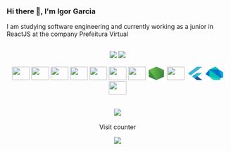 ### Hi there 👋, I'm Igor Garcia

I am studying software engineering and currently working as a junior in ReactJS at the company Prefeitura Virtual


##

<div style="display: inline_block" align ="center">
  <img height="180em" src="https://github-readme-stats.vercel.app/api?username=igrgarcia&theme=radical" />
  <img height="180em" src="https://github-readme-stats.vercel.app/api/top-langs/?username=igrgarcia&layout=compact&theme=radical&hide=jupyter%20notebook" />
</div>

<div style="display: inline_block" align="center"></br>
  <img height="30" width="40" src="https://icongr.am/devicon/react-original.svg?size=128&color=currentColor" />
  <img height="30" width="40" src="https://icongr.am/devicon/javascript-original.svg?size=128&color=currentColor" />
  <img height="30" width="40" src="https://icongr.am/devicon/html5-original.svg?size=128&color=currentColor" />
  <img height="30" width="40" src="https://icongr.am/devicon/css3-original.svg?size=128&color=currentColor" />
  <img height="30" width="40" src="https://icongr.am/devicon/java-original.svg?size=128&color=currentColor" />
  <img height="30" width="40" src="https://icongr.am/devicon/php-original.svg?size=128&color=currentColor" />
  <img height="30" width="40" src="https://icongr.am/devicon/c-original.svg?size=128&color=currentColor" />
  <img height="30" width="40" src="https://raw.githubusercontent.com/devicons/devicon/master/icons/nodejs/nodejs-original.svg" />
  <img height="30" width="40" src="https://icongr.am/devicon/python-original.svg?size=128&color=currentColor" />
  <img height="30" width="40" src="https://raw.githubusercontent.com/devicons/devicon/master/icons/flutter/flutter-original.svg" />
  <img height="30" width="40" src="https://raw.githubusercontent.com/devicons/devicon/master/icons/dart/dart-original.svg" />
  <img height="30" width="40" src="https://icongr.am/devicon/git-original.svg?size=128&color=currentColor" />
</div>

##

<div style="display: inline_block" align ="center">
  
  <a href="https://www.linkedin.com/in/mateus-silva-893a4322b/">
    <img src="https://img.shields.io/badge/linkedin-%230077B5.svg?&style=for-the-badge&logo=linkedin&logoColor=white" />
  </a>
  
</div>

<p align="center"> Visit counter </p>
<p align="center">   <img alingn="center" src="https://profile-counter.glitch.me/igrgarcia/count.svg" /></p>
